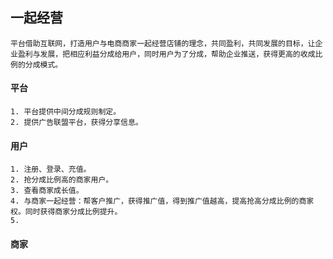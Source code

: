 ## 一起经营


```
平台借助互联网，打造用户与电商商家一起经营店铺的理念，共同盈利，共同发展的目标，让企业盈利与发展，把相应利益分成给用户，同时用户为了分成，帮助企业推送，获得更高的收成比例的分成模式。

```



#### 平台


```
1. 平台提供中间分成规则制定。
2. 提供广告联盟平台，获得分享信息。
```
#### 用户

```
1. 注册、登录、充值。
2. 抢分成比例高的商家用户。
3. 查看商家成长值。
4. 与商家一起经营：帮客户推广，获得推广值，得到推广值越高，提高抢高分成比例的商家权。同时获得商家分成比例提升。
5. 
```

#### 商家

